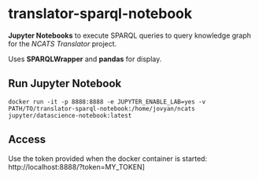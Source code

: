 # translator-sparql-notebook

**Jupyter Notebooks** to execute SPARQL queries to query knowledge graph for the *NCATS Translator* project.

Uses **SPARQLWrapper** and **pandas** for display.

## Run Jupyter Notebook

```shell
docker run -it -p 8888:8888 -e JUPYTER_ENABLE_LAB=yes -v PATH/TO/translator-sparql-notebook:/home/jovyan/ncats jupyter/datascience-notebook:latest
```

## Access

Use the token provided when the docker container is started:
http://localhost:8888/?token=MY_TOKEN]